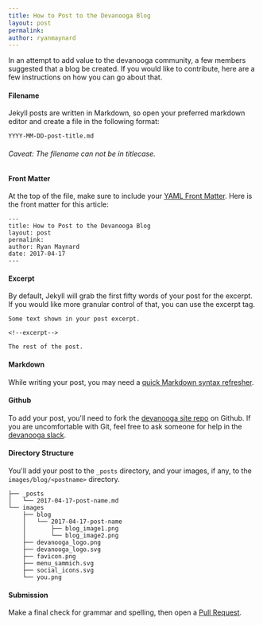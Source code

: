 ```yaml
---
title: How to Post to the Devanooga Blog
layout: post
permalink:
author: ryanmaynard
---
```


In an attempt to add value to the devanooga community, a few members suggested that a blog be created. If you would like to contribute, here are a few instructions on how you can go about that. 

<!--excerpt-->

#### Filename
Jekyll posts are written in Markdown, so open your preferred markdown editor and create a file in the following format:

`YYYY-MM-DD-post-title.md`

###### Caveat: The filename can not be in titlecase. 


#### Front Matter
At the top of the file, make sure to include your [YAML Front Matter][frontmatter]. Here is the front matter for this article:

```
---
title: How to Post to the Devanooga Blog
layout: post
permalink:
author: Ryan Maynard
date: 2017-04-17
---
```

#### Excerpt

By default, Jekyll will grab the first fifty words of your post for the excerpt. If you would like more granular control of that, you can use the excerpt tag.

 ``` 
 Some text shown in your post excerpt. 
 
 <!--excerpt-->
 
 The rest of the post.
 ```
 
#### Markdown
 
While writing your post, you may need a [quick Markdown syntax refresher][markdownrefresher].  
 
#### Github

To add your post, you'll need to fork the [devanooga site repo][devanoogarepo] on Github. If you are uncomfortable with Git, feel free to ask someone for help in the [devanooga slack][devanoogaslack].  

#### Directory Structure

You'll add your post to the `_posts` directory, and your images, if any, to the `images/blog/<postname>` directory.

```
├── _posts
│   └── 2017-04-17-post-name.md
└── images
    ├── blog
    │   └── 2017-04-17-post-name
    │       ├── blog_image1.png
    │       └── blog_image2.png
    ├── devanooga_logo.png
    ├── devanooga_logo.svg
    ├── favicon.png
    ├── menu_sammich.svg
    ├── social_icons.svg
    └── you.png

```

#### Submission

Make a final check for grammar and spelling, then open a [Pull Request][pull]. 

[frontmatter]: https://jekyllrb.com/docs/frontmatter/
[markdownrefresher]: https://github.com/adam-p/markdown-here/wiki/Markdown-Cheatsheet
[devanoogarepo]: https://github.com/devanooga/devanooga.com
[devanoogaslack]: https://www.devanooga.com/slack/
[pull]: https://github.com/devanooga/devanooga.com/pulls